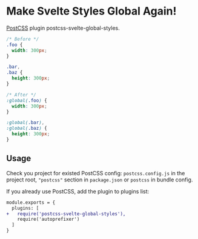 # Make Svelte Styles Global Again!

[PostCSS] plugin postcss-svelte-global-styles.

[PostCSS]: https://github.com/postcss/postcss

```css
/* Before */
.foo {
  width: 300px;
}

.bar,
.baz {
  height: 300px;
}
```

```css
/* After */
:global(.foo) {
  width: 300px;
}

:global(.bar),
:global(.baz) {
  height: 300px;
}
```

## Usage

Check you project for existed PostCSS config: `postcss.config.js`
in the project root, `"postcss"` section in `package.json`
or `postcss` in bundle config.

If you already use PostCSS, add the plugin to plugins list:

```diff
module.exports = {
  plugins: [
+   require('postcss-svelte-global-styles'),
    require('autoprefixer')
  ]
}
```
